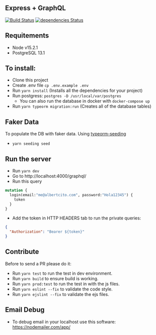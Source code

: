 ## Express + GraphQL

[![Build Status](https://travis-ci.com/albertcito/nodejs-web-typescript.svg?branch=production)](https://travis-ci.com/albertcito/nodejs-web-typescript)
[![dependencies Status](https://status.david-dm.org/gh/albertcito/nodejs-web-typescript.svg)](https://david-dm.org/albertcito/nodejs-web-typescript)

## Requitements
- Node v15.2.1
- PostgreSQL 13.1

## To install:
- Clone this project
- Create .env file `cp .env.example .env`
- Run `yarn install` (Installs all the dependencies for your project)
- Run postgress: `postgres -D /usr/local/var/postgres`
  - You can also run the database in docker with `docker-compose up` 
- Run `yarn typeorm migration:run` (Creates all of the database tables)

## Faker Data
To populate the DB with faker data. Using [typeorm-seeding](https://github.com/w3tecch/typeorm-seeding)
- `yarn seeding seed`

## Run the server
- Run `yarn dev`
- Go to http://localhost:4000/graphql/
- Run this query
```graphql
mutation {
  login(email:"me@albertcito.com", password:"Hola12345") {
    token
  }
}
```
- Add the token in HTTP HEADERS tab to run the private queries:
```json
{
  "Authorization": "Bearer ${token}"
}
```

## Contribute
Before to send a PR please do it:
- Run `yarn test` to run the test in dev environment.
- Run `yarn build` to ensure build is working.
- Run `yarn prod:test` to run the test in with the js files.
- Run `yarn eslint --fix` to validate the code style.
- Run `yarn ejslint --fix` to validate the ejs files.

## Email Debug
- To debug email in your localhost use this software: https://nodemailer.com/app/
